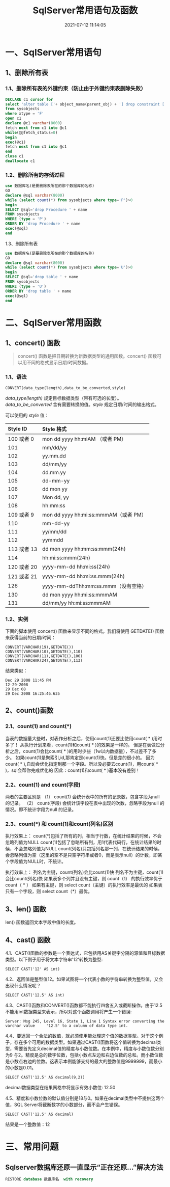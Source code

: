 ﻿---
title: SqlServer常用语句及函数
date: 2021-07-12 11:14:05
updated: 2021-12-30 10:36:05
description: SqlServer常用语句及函数
keywords: SqlServer
tags:
  - SqlServer
categories:
  - SqlServer
---







# 一、SqlServer常用语句

## 1、删除所有表

### 1.1、删除所有表的外键约束（防止由于外键约束表删除失败）

```sql
DECLARE c1 cursor for
select 'alter table ['+ object_name(parent_obj) + '] drop constraint ['+name+']; '
from sysobjects
where xtype = 'F'
open c1
declare @c1 varchar(8000)
fetch next from c1 into @c1
while(@@fetch_status=0)
begin
exec(@c1)
fetch next from c1 into @c1
end
close c1
deallocate c1
```

### 1.2、删除所有的存储过程

```sql
use 数据库名(是要删除表所在的那个数据库的名称)
GO
declare @sql varchar(8000)
while (select count(*) from sysobjects where type='P')>0
begin
SELECT @sql='drop Procedure ' + name
FROM sysobjects
WHERE (type = 'P')
ORDER BY 'drop Procedure ' + name
exec(@sql)
end
```

 1.3、删除所有表

```sql
use 数据库名(是要删除表所在的那个数据库的名称)
GO
declare @sql varchar(8000)
while (select count(*) from sysobjects where type='U')>0
begin
SELECT @sql='drop table ' + name
FROM sysobjects
WHERE (type = 'U')
ORDER BY 'drop table ' + name
exec(@sql)
end
```





# 二、SqlServer常用函数

## 1、concert() 函数

> concert() 函数是把日期转换为新数据类型的通用函数。concert() 函数可以用不同的格式显示日期/时间数据。

### 1.1、语法

```
CONVERT(data_type(length),data_to_be_converted,style)
```

*data_type(length)* 规定目标数据类型（带有可选的长度）。*data_to_be_converted* 含有需要转换的值。*style* 规定日期/时间的输出格式。

可以使用的 *style* 值：

| Style ID    | Style 格式                            |
| :---------- | :------------------------------------ |
| 100 或者 0  | mon dd yyyy hh:miAM （或者 PM）       |
| 101         | mm/dd/yy                              |
| 102         | yy.mm.dd                              |
| 103         | dd/mm/yy                              |
| 104         | dd.mm.yy                              |
| 105         | dd-mm-yy                              |
| 106         | dd mon yy                             |
| 107         | Mon dd, yy                            |
| 108         | hh:mm:ss                              |
| 109 或者 9  | mon dd yyyy hh:mi:ss:mmmAM（或者 PM） |
| 110         | mm-dd-yy                              |
| 111         | yy/mm/dd                              |
| 112         | yymmdd                                |
| 113 或者 13 | dd mon yyyy hh:mm:ss:mmm(24h)         |
| 114         | hh:mi:ss:mmm(24h)                     |
| 120 或者 20 | yyyy-mm-dd hh:mi:ss(24h)              |
| 121 或者 21 | yyyy-mm-dd hh:mi:ss.mmm(24h)          |
| 126         | yyyy-mm-ddThh:mm:ss.mmm（没有空格）   |
| 130         | dd mon yyyy hh:mi:ss:mmmAM            |
| 131         | dd/mm/yy hh:mi:ss:mmmAM               |

### 1.2、实例

下面的脚本使用 concert() 函数来显示不同的格式。我们将使用 GETDATE() 函数来获得当前的日期/时间：

```
CONVERT(VARCHAR(19),GETDATE())
CONVERT(VARCHAR(10),GETDATE(),110) 
CONVERT(VARCHAR(11),GETDATE(),106)
CONVERT(VARCHAR(24),GETDATE(),113)
```

结果类似：

```
Dec 29 2008 11:45 PM
12-29-2008
29 Dec 08
29 Dec 2008 16:25:46.635
```

## 2、count()函数

### 2.1、count(1) and count(*)

当表的数据量大些时，对表作分析之后，使用count(1)还要比使用count( * )用时多了！ 
从执行计划来看，count(1)和count( * )的效果是一样的。 但是在表做过分析之后，count(1)会比count( * )的用时少些（1w以内数据量），不过差不了多少。 如果count(1)是聚索引,id,那肯定是count(1)快。但是差的很小的。 
因为count( * ),自动会优化指定到那一个字段。所以没必要去count(1)，用count( * )，sql会帮你完成优化的 因此：count(1)和count( * )基本没有差别！ 

### 2.2、count(1) and count(字段)

两者的主要区别是
（1） count(1) 会统计表中的所有的记录数，包含字段为null 的记录。
（2） count(字段) 会统计该字段在表中出现的次数，忽略字段为null 的情况。即不统计字段为null 的记录。 

### 2.3、count(*) 和 count(1)和count(列名)区别  

执行效果上：
count(*)包括了所有的列，相当于行数，在统计结果的时候，不会忽略列值为NULL
count(1)包括了忽略所有列，用1代表代码行，在统计结果的时候，不会忽略列值为NULL
count(列名)只包括列名那一列，在统计结果的时候，会忽略列值为空（这里的空不是只空字符串或者0，而是表示null）的计数，即某个字段值为NULL时，不统计。

执行效率上：
列名为主键，count(列名)会比count(1)快
列名不为主键，count(1)会比count(列名)快
如果表多个列并且没有主键，则 count（1） 的执行效率优于 count（ * ）
如果有主键，则 select count（主键）的执行效率是最优的 
如果表只有一个字段，则 select count（*）最优。

## 3、len() 函数

len() 函数返回文本字段中值的长度。

## 4、cast() 函数

4.1、CAST()函数的参数是一个表达式，它包括用AS关键字分隔的源值和目标数据类型。以下例子用于将文本字符串'12'转换为整型:

```
SELECT CAST('12' AS int)
```

4.2、返回值是整型值12。如果试图将一个代表小数的字符串转换为整型值，又会出现什么情况呢？

```
SELECT CAST('12.5' AS int)  
```

4.3、CAST()函数和CONVERT()函数都不能执行四舍五入或截断操作。由于12.5不能用int数据类型来表示，所以对这个函数调用将产生一个错误:

```
Server: Msg 245, Level 16, State 1, Line 1 Syntax error converting the varchar value     '12.5' to a column of data type int.
```

4.4、要返回一个合法的数值，就必须使用能处理这个值的数据类型。对于这个例子，存在多个可用的数据类型。如果通过CAST()函数将这个值转换为decimal类型，需要首先定义decimal值的精度与小数位数。在本例中，精度与小数位数分别为9 与2。精度是总的数字位数，包括小数点左边和右边位数的总和。而小数位数是小数点右边的位数。这表示本例能够支持的最大的整数值是9999999，而最小的小数是0.01。

```
SELECT CAST('12.5' AS decimal(9,2))
```

decimal数据类型在结果网格中将显示有效小数位: 12.50

4.5、精度和小数位数的默认值分别是18与0。如果在decimal类型中不提供这两个值，SQL Server将截断数字的小数部分，而不会产生错误。

```
SELECT CAST('12.5' AS decimal)
```

结果是一个整数值：12



# 三、常用问题

## Sqlserver数据库还原一直显示“正在还原…”解决方法

```sql
RESTORE database 数据库名  with recovery
```

